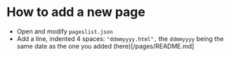 # How to add a new page

 - Open and modify ```pageslist.json```
 - Add a line, indented 4 spaces: ```"ddmmyyyy.html",``` the ```ddmmyyyy``` being the same date as the one you added (here)[/pages/README.md]
